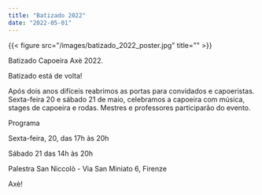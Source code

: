 ```yaml
---
title: "Batizado 2022"
date: "2022-05-01"
---
```


{{< figure src="/images/batizado_2022_poster.jpg" title="" >}}

Batizado Capoeira Axè 2022.

Batizado está de volta!

Após dois anos difíceis reabrimos as portas para convidados e capoeristas.
Sexta-feira 20 e sábado 21 de maio, celebramos a capoeira com música, stages de capoeira e rodas.
Mestres e professores participarão do evento.

Programa

Sexta-feira, 20, das 17h às 20h

Sábado 21 das 14h às 20h

Palestra San Niccolò - Via San Miniato 6, Firenze

Axè!
